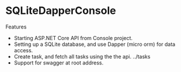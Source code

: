 # SQLiteDapperConsole

Features
* Starting ASP.NET Core API from Console project.
* Setting up a SQLite database, and use Dapper (micro orm) for data access.
* Create task, and fetch all tasks using the the api. ../tasks 
* Support for swagger at root address.
